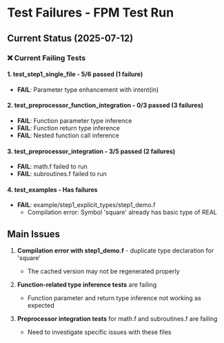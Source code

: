 # Test Failures - FPM Test Run

## Current Status (2025-07-12)

### ❌ **Current Failing Tests**

#### 1. test_step1_single_file - 5/6 passed (1 failure)
- **FAIL**: Parameter type enhancement with intent(in)

#### 2. test_preprocessor_function_integration - 0/3 passed (3 failures)
- **FAIL**: Function parameter type inference
- **FAIL**: Function return type inference  
- **FAIL**: Nested function call inference

#### 3. test_preprocessor_integration - 3/5 passed (2 failures)
- **FAIL**: math.f failed to run
- **FAIL**: subroutines.f failed to run

#### 4. test_examples - Has failures
- **FAIL**: example/step1_explicit_types/step1_demo.f 
  - Compilation error: Symbol 'square' already has basic type of REAL

## Main Issues

1. **Compilation error with step1_demo.f** - duplicate type declaration for 'square'
   - The cached version may not be regenerated properly
   
2. **Function-related type inference tests** are failing
   - Function parameter and return type inference not working as expected
   
3. **Preprocessor integration tests** for math.f and subroutines.f are failing
   - Need to investigate specific issues with these files